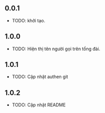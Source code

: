 ## 0.0.1

* TODO: khởi tạo.

## 1.0.0

* TODO: Hiện thị tên người gọi trên tổng đài.

## 1.0.1

* TODO: Cập nhật authen git 

## 1.0.2

* TODO: Cập nhật README 